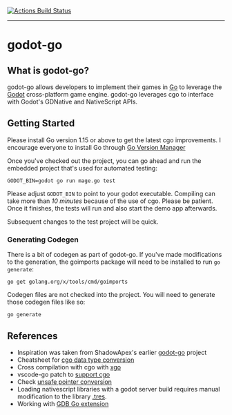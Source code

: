 [![Actions Build Status](https://github.com/godot-go/godot-go/workflows/CI/badge.svg?branch=master)](https://github.com/godot-go/godot-go/actions)

---

# godot-go

## What is godot-go?

godot-go allows developers to implement their games in [Go](https://golang.org/) to leverage the [Godot](https://github.com/godotengine/godot) cross-platform game engine. godot-go leverages cgo to interface with Godot's GDNative and NativeScript APIs.


## Getting Started

Please install Go version 1.15 or above to get the latest cgo improvements. I encourage everyone to install Go through [Go Version Manager](https://github.com/moovweb/gvm)

Once you've checked out the project, you can go ahead and run the embedded project that's used for automated testing:

    GODOT_BIN=godot go run mage.go test

Please adjust `GODOT_BIN` to point to your godot executable. Compiling can take more than *10 minutes* because of the use of cgo. Please be patient. Once it finishes, the tests will run and also start the demo app afterwards.

Subsequent changes to the test project will be quick.


### Generating Codegen

There is a bit of codegen as part of godot-go. If you've made modifications to the generation, the goimports package will need to be installed to run `go generate`:

    go get golang.org/x/tools/cmd/goimports

Codegen files are not checked into the project. You will need to generate those codegen files like so:

    go generate
    

## References

* Inspiration was taken from ShadowApex's earlier [godot-go](https://github.com/ShadowApex/godot-go) project
* Cheatsheet for [cgo data type conversion](https://gist.github.com/zchee/b9c99695463d8902cd33)
* Cross compilation with cgo with [xgo](https://github.com/karalabe/xgo)
* vscode-go patch to [support cgo](https://github.com/golang/go/issues/35721#issuecomment-568543991)
* Check [unsafe pointer conversion](https://blog.gopheracademy.com/advent-2019/safe-use-of-unsafe-pointer/)
* Loading nativescript libraries with a godot server build requires manual modification to the library [.tres](https://godotengine.org/qa/63890/how-to-open-gdnative-projects-with-headless-server-godot).
* Working with [GDB Go extension](https://nanxiao.me/en/the-tips-of-using-gdb-to-debug-golang-program/)
